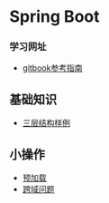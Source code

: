 # Spring Boot
### 学习网址
- [gitbook参考指南](https://www.gitbook.com/book/qbgbook/spring-boot-reference-guide-zh/details)
## 基础知识
- [三层结构样例](/Java/Frame/SpringBoot/Structure.md)
## 小操作
- [预加载](/Java/Frame/SpringBoot/Preloading.md)
- [跨域问题](/Java/Frame/SpringBoot/CrossOrigin.md)